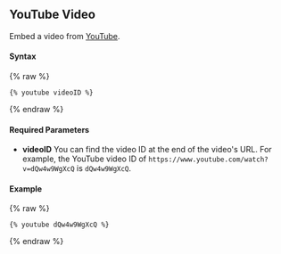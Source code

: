 ## YouTube Video

Embed a video from [YouTube](https://youtube.com).

#### Syntax

{% raw %}
```
{% youtube videoID %}
```
{% endraw %}

#### Required Parameters

- **videoID**
  You can find the video ID at the end of the video's URL. For example, the YouTube video ID of `https://www.youtube.com/watch?v=dQw4w9WgXcQ` is `dQw4w9WgXcQ`.

#### Example

{% raw %}
```
{% youtube dQw4w9WgXcQ %}
```
{% endraw %}

